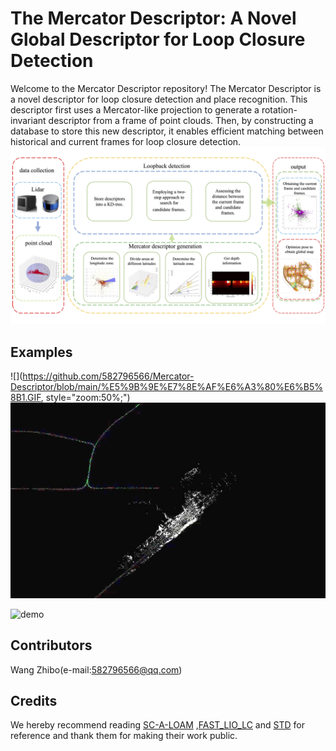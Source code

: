 

# The Mercator Descriptor: A Novel Global Descriptor for Loop Closure Detection

Welcome to the Mercator Descriptor repository! The Mercator Descriptor is a novel descriptor for loop closure detection and place recognition. This descriptor first uses a Mercator-like projection to generate a rotation-invariant descriptor from a frame of point clouds. Then, by constructing a database to store this new descriptor, it enables efficient matching between historical and current frames for loop closure detection.
![](https://github.com/582796566/Mercator-Descriptor/blob/main/workflow.jpg)


## Examples 
![](https://github.com/582796566/Mercator-Descriptor/blob/main/%E5%9B%9E%E7%8E%AF%E6%A3%80%E6%B5%8B1.GIF, style="zoom:50%;")
![](https://github.com/582796566/Mercator-Descriptor/blob/main/%E5%9B%9E%E7%8E%AF%E6%A3%80%E6%B5%8B2.GIF)

![demo]()


## Contributors
Wang Zhibo(e-mail:582796566@qq.com)


## Credits

We hereby recommend reading [SC-A-LOAM](https://github.com/gisbi-kim/SC-A-LOAM) ,[FAST_LIO_LC](https://github.com/yanliang-wang/FAST_LIO_LC) and [STD](https://github.com/hku-mars/STD) for reference and thank them for making their work public.
